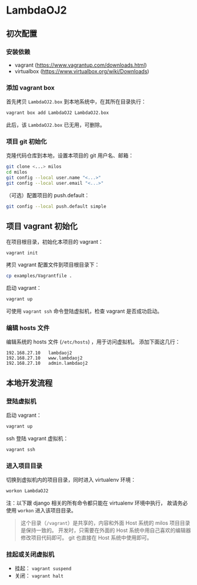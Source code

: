 # LambdaOJ2

## 初次配置

### 安装依赖

* vagrant (https://www.vagrantup.com/downloads.html)
* virtualbox (https://www.virtualbox.org/wiki/Downloads)

### 添加 vagrant box

首先拷贝 `LambdaOJ2.box` 到本地系统中，在其所在目录执行：

```bash
vagrant box add LambdaOJ2 LambdaOJ2.box
```

此后，该 `LambdaOJ2.box` 已无用，可删除。

### 项目 git 初始化

克隆代码仓库到本地，设置本项目的 git 用户名、邮箱：

```bash
git clone <...> milos
cd milos
git config --local user.name "<...>"
git config --local user.email "<...>"
```

（可选）配置项目的 push.default：

```bash
git config --local push.default simple
```

## 项目 vagrant 初始化

在项目根目录，初始化本项目的 vagrant：

```bash
vagrant init
```

拷贝 vagrant 配置文件到项目根目录下：

```bash
cp examples/Vagrantfile .
```

启动 vagrant：

```bash
vagrant up
```

可使用 `vagrant ssh` 命令登陆虚拟机，检查 vagrant 是否成功启动。

### 编辑 hosts 文件

编辑系统的 hosts 文件 (`/etc/hosts`) ，用于访问虚拟机。
添加下面这几行：

```
192.168.27.10   lambdaoj2
192.168.27.10   www.lambdaoj2
192.168.27.10   admin.lambdaoj2
```

## 本地开发流程

### 登陆虚拟机

启动 vagrant：

```bash
vagrant up
```

ssh 登陆 vagrant 虚拟机：

```bash
vagrant ssh
```

### 进入项目目录

切换到虚拟机内的项目目录，同时进入 virtualenv 环境：

```bash
workon LambdaOJ2
```

注：以下跟 django 相关的所有命令都只能在 virtualenv 环境中执行，
故请务必使用 `workon` 进入该项目目录。

> 这个目录（`/vagrant`）是共享的，内容和外面 Host 系统的 milos 项目目录是保持一致的。
> 开发时，只需要在外面的 Host 系统中用自己喜欢的编辑器修改项目代码即可。
> git 也直接在 Host 系统中使用即可。


### 挂起或关闭虚拟机

* 挂起： `vagrant suspend`
* 关闭： `vagrant halt`
